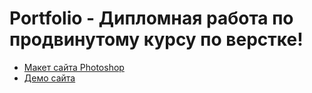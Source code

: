 # Portfolio - Дипломная работа по продвинутому курсу по верстке! 
* [Макет сайта Photoshop](https://www.figma.com/file/LeL7maH6jZsnGaZw66Rbqy/portfolio-(%D0%BC%D0%BE%D1%8F-%D0%BA%D0%BE%D0%BF%D0%B8%D1%8F)?type=design&node-id=2%3A0&t=Ai4dvrbVS5Xsj0Us-1)
* [Демо сайта](https://melmanartem.github.io/Portfolio/dist/)
